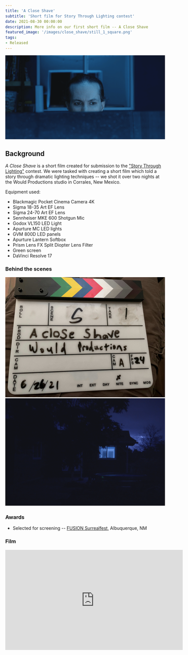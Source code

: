 ```yaml
---
title: 'A Close Shave'
subtitle: 'Short film for Story Through Lighting contest'
date: 2021-08-30 00:00:00
description: More info on our first short film -- A Close Shave
featured_image: '/images/close_shave/still_1_square.png'
tags:
- Released
---
```


![](/images/close_shave/still_1.png)

## Background

_A Close Shave_ is a short film created for submission to the ["Story Through Lighting"](https://nofilmschool.com/contest-pocket-cinema-6k-pro-blackmagic) contest. We were tasked with creating a short film which told a story through dramatic lighting techniques -- we shot it over two nights at the Would Productions studio in Corrales, New Mexico.

Equipment used:

* Blackmagic Pocket Cinema Camera 4K
* Sigma 18-35 Art EF Lens
* Sigma 24-70 Art EF Lens
* Sennheiser MKE 600 Shotgun Mic
* Godox VL150 LED Light
* Apurture MC LED lights
* GVM 800D LED panels
* Apurture Lantern Softbox
* Prism Lens FX Split Diopter Lens Filter
* Green screen
* DaVinci Resolve 17

### Behind the scenes

<div class="gallery" data-columns="2">
	<img src="/images/close_shave/behind_1.jpg">
	<img src="/images/close_shave/behind_2.png">
</div>

### Awards

* Selected for screening -- [FUSION Surrealfest](https://calendar.abq.news/venues/138574/2487405), Albuquerque, NM

### Film

<iframe width="560" height="315" src="https://www.youtube.com/embed/ujtisNFvPfo" title="YouTube video player" frameborder="0" allow="accelerometer; autoplay; clipboard-write; encrypted-media; gyroscope; picture-in-picture" allowfullscreen></iframe>